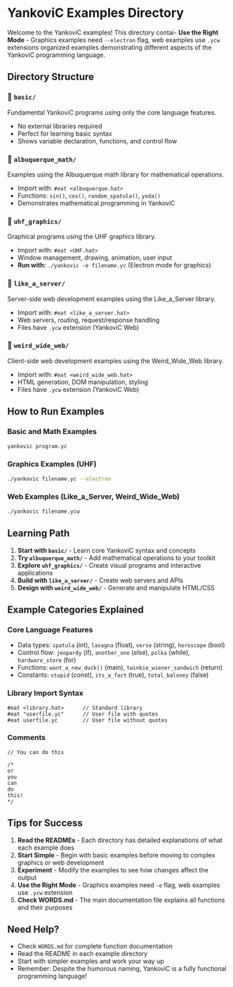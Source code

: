 # YankoviC Examples Directory

Welcome to the YankoviC examples! This directory contai- **Use the Right Mode** - Graphics examples need `--electron` flag, web examples use `.ycw` extensions organized examples demonstrating different aspects of the YankoviC programming language.

## Directory Structure

### 📁 `basic/`
Fundamental YankoviC programs using only the core language features.
- No external libraries required
- Perfect for learning basic syntax
- Shows variable declaration, functions, and control flow

### 📁 `albuquerque_math/`
Examples using the Albuquerque math library for mathematical operations.
- Import with: `#eat <albuquerque.hat>`
- Functions: `sin()`, `cos()`, `random_spatula()`, `yoda()`
- Demonstrates mathematical programming in YankoviC

### 📁 `uhf_graphics/`
Graphical programs using the UHF graphics library.
- Import with: `#eat <UHF.hat>`
- Window management, drawing, animation, user input
- **Run with:** `./yankovic -e filename.yc` (Electron mode for graphics)

### 📁 `like_a_server/`
Server-side web development examples using the Like_a_Server library.
- Import with: `#eat <like_a_server.hat>`
- Web servers, routing, request/response handling
- Files have `.ycw` extension (YankoviC Web)

### 📁 `weird_wide_web/`
Client-side web development examples using the Weird_Wide_Web library.
- Import with: `#eat <weird_wide_web.hat>`
- HTML generation, DOM manipulation, styling
- Files have `.ycw` extension (YankoviC Web)

## How to Run Examples

### Basic and Math Examples
```bash
yankovic program.yc
```

### Graphics Examples (UHF)
```bash
./yankovic filename.yc --electron
```

### Web Examples (Like_a_Server, Weird_Wide_Web)
```bash
./yankovic filename.ycw
```

## Learning Path

1. **Start with `basic/`** - Learn core YankoviC syntax and concepts
2. **Try `albuquerque_math/`** - Add mathematical operations to your toolkit
3. **Explore `uhf_graphics/`** - Create visual programs and interactive applications
4. **Build with `like_a_server/`** - Create web servers and APIs
5. **Design with `weird_wide_web/`** - Generate and manipulate HTML/CSS

## Example Categories Explained

### Core Language Features
- Data types: `spatula` (int), `lasagna` (float), `verse` (string), `horoscope` (bool)
- Control flow: `jeopardy` (if), `another_one` (else), `polka` (while), `hardware_store` (for)
- Functions: `want_a_new_duck()` (main), `twinkie_wiener_sandwich` (return)
- Constants: `stupid` (const), `its_a_fact` (true), `total_baloney` (false)

### Library Import Syntax
```yankovic
#eat <library.hat>      // Standard library
#eat "userfile.yc"      // User file with quotes
#eat userfile.yc        // User file without quotes
```

### Comments
```yankovic
// You can do this

/*
or
you
can
do
this!
*/
```

## Tips for Success

1. **Read the READMEs** - Each directory has detailed explanations of what each example does
2. **Start Simple** - Begin with basic examples before moving to complex graphics or web development
3. **Experiment** - Modify the examples to see how changes affect the output
4. **Use the Right Mode** - Graphics examples need `-e` flag, web examples use `.ycw` extension
5. **Check WORDS.md** - The main documentation file explains all functions and their purposes

## Need Help?

- Check `WORDS.md` for complete function documentation
- Read the README in each example directory
- Start with simpler examples and work your way up
- Remember: Despite the humorous naming, YankoviC is a fully functional programming language!
